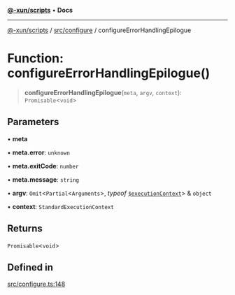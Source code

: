 [**@-xun/scripts**](../../../README.md) • **Docs**

***

[@-xun/scripts](../../../README.md) / [src/configure](../README.md) / configureErrorHandlingEpilogue

# Function: configureErrorHandlingEpilogue()

> **configureErrorHandlingEpilogue**(`meta`, `argv`, `context`): `Promisable`\<`void`\>

## Parameters

• **meta**

• **meta.error**: `unknown`

• **meta.exitCode**: `number`

• **meta.message**: `string`

• **argv**: `Omit`\<`Partial`\<`Arguments`\>, *typeof* [`$executionContext`](../variables/$executionContext.md)\> & `object`

• **context**: `StandardExecutionContext`

## Returns

`Promisable`\<`void`\>

## Defined in

[src/configure.ts:148](https://github.com/Xunnamius/xscripts/blob/86b76a595de7a0bbf273ef7bb201d4c62f5e3d77/src/configure.ts#L148)
